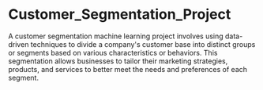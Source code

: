 # Customer_Segmentation_Project
A customer segmentation machine learning project involves using data-driven techniques to divide a company's customer base into distinct groups or segments based on various characteristics or behaviors. This segmentation allows businesses to tailor their marketing strategies, products, and services to better meet the needs and preferences of each segment.
